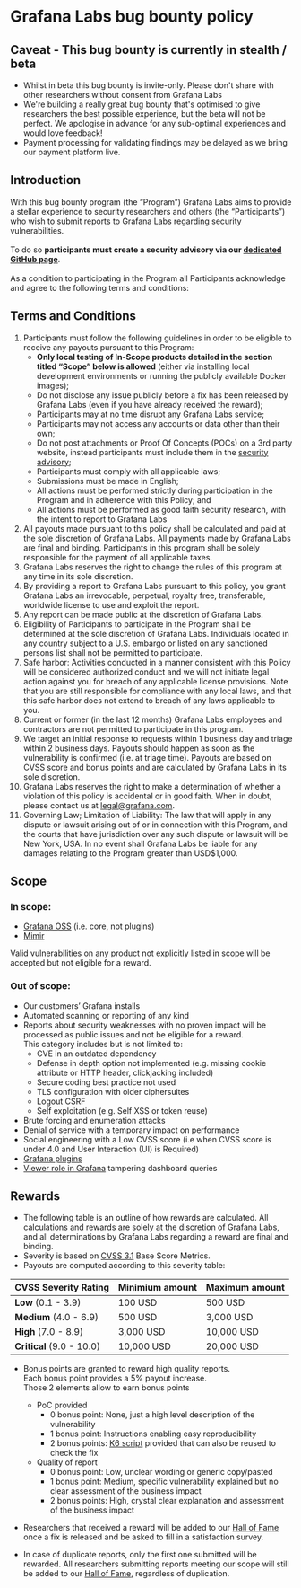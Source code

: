 # Grafana Labs bug bounty policy

## Caveat - This bug bounty is currently in stealth / beta
* Whilst in beta this bug bounty is invite-only.  Please don't share with other researchers without consent from Grafana Labs
* We're building a really great bug bounty that's optimised to give researchers the best possible experience, but the beta will not be perfect.  We apologise in advance for any sub-optimal experiences and would love feedback!
* Payment processing for validating findings may be delayed as we bring our payment platform live.

## Introduction

With this bug bounty program (the “Program”) Grafana Labs aims to provide a stellar experience to security researchers and others (the “Participants”) who wish to submit reports to Grafana Labs regarding security vulnerabilities.\
\
To do so **participants must create a security advisory via our [dedicated GitHub page](https://github.com/grafana/bugbounty/security/advisories)**.\
\
As a condition to participating in the Program all Participants acknowledge and agree to the following terms and conditions:

## Terms and Conditions

1. Participants must follow the following guidelines in order to be eligible to receive any payouts pursuant to this Program:
    * **Only local testing of In-Scope products detailed in the section titled “Scope” below is allowed** (either via installing local development environments or running the publicly available Docker images);
    * Do not disclose any issue publicly before a fix has been released by Grafana Labs (even if you have already received the reward);
    * Participants may at no time disrupt any Grafana Labs service;
    * Participants may not access any accounts or data other than their own;
    * Do not post attachments or Proof Of Concepts (POCs) on a 3rd party website, instead participants must include them in the [security advisory](https://github.com/grafana/bugbounty/security/advisories);
    * Participants must comply with all applicable laws;
    * Submissions must be made in English;
    * All actions must be performed strictly during participation in the Program and in adherence with this Policy; and
    * All actions must be performed as good faith security research, with the intent to report to Grafana Labs
2. All payouts made pursuant to this policy shall be calculated and paid at the sole discretion of Grafana Labs. All payments made by Grafana Labs are final and binding. Participants in this program shall be solely responsible for the payment of all applicable taxes. 
3. Grafana Labs reserves the right to change the rules of this program at any time in its sole discretion.
4. By providing a report to Grafana Labs pursuant to this policy, you grant Grafana Labs an irrevocable, perpetual, royalty free, transferable, worldwide license to use and exploit the report.
5. Any report can be made public at the discretion of Grafana Labs.
6. Eligibility of Participants to participate in the Program shall be determined at the sole discretion of Grafana Labs. Individuals located in any country subject to a U.S. embargo or listed on any sanctioned persons list shall not be permitted to participate.
7. Safe harbor: Activities conducted in a manner consistent with this Policy will be considered authorized conduct and we will not initiate legal action against you for breach of any applicable license provisions. Note that you are still responsible for compliance with any local laws, and that this safe harbor does not extend to breach of any laws applicable to you.
8. Current or former (in the last 12 months) Grafana Labs employees and contractors are not permitted to participate in this program. 
9. We target an initial response to requests within 1 business day and triage within 2 business days. Payouts should happen as soon as the vulnerability is confirmed (i.e. at triage time). Payouts are based on CVSS score and bonus points and are calculated by Grafana Labs in its sole discretion.
10. Grafana Labs reserves the right to make a determination of whether a violation of this policy is accidental or in good faith. When in doubt, please contact us at legal@grafana.com.
11. Governing Law; Limitation of Liability: The law that will apply in any dispute or lawsuit arising out of or in connection with this Program, and the courts that have jurisdiction over any such dispute or lawsuit will be New York, USA. In no event shall Grafana Labs be liable for any damages relating to the Program greater than USD$1,000.

## Scope

### In scope:
* [Grafana OSS](https://github.com/grafana/grafana) (i.e. core, not plugins)
* [Mimir](https://github.com/grafana/mimir)

Valid vulnerabilities on any product not explicitly listed in scope will be accepted but not eligible for a reward.

### Out of scope:
* Our customers’ Grafana installs
* Automated scanning or reporting of any kind
* Reports about security weaknesses with no proven impact will be processed as public issues and not be eligible for a reward.\
  This category includes but is not limited to:
    * CVE in an outdated dependency
    * Defense in depth option not implemented (e.g. missing cookie attribute or HTTP header, clickjacking included)
    * Secure coding best practice not used
    * TLS configuration with older ciphersuites
    * Logout CSRF
    * Self exploitation (e.g. Self XSS or token reuse)
* Brute forcing and enumeration attacks
* Denial of service with a temporary impact on performance
* Social engineering with a Low CVSS score (i.e when CVSS score is under 4.0 and User Interaction (UI) is Required)
* [Grafana plugins](https://grafana.com/grafana/plugins/)
* [Viewer role in Grafana](https://grafana.com/docs/grafana/latest/setup-grafana/configure-security/#limit-viewer-query-permissions) tampering dashboard queries

## Rewards

* The following table is an outline of how rewards are calculated. All calculations and rewards are solely at the discretion of Grafana Labs, and all determinations by Grafana Labs regarding a reward are final and binding. 
* Severity is based on [CVSS 3.1](https://nvd.nist.gov/vuln-metrics/cvss/v3-calculator) Base Score Metrics.
* Payouts are computed according to this severity table:

| **CVSS Severity Rating** | **Minimium amount** | **Maximum amount** |
| -------------------- | --------------- | -------------- |
| **Low** (0.1 - 3.9) | 100 USD | 500 USD | 
| **Medium** (4.0 - 6.9) | 500 USD | 3,000 USD | 
| **High** (7.0 - 8.9) | 3,000 USD | 10,000 USD | 
| **Critical** (9.0 - 10.0) | 10,000 USD | 20,000 USD | 

* Bonus points are granted to reward high quality reports.\
  Each bonus point provides a 5% payout increase.\
  Those 2 elements allow to earn bonus points
    * PoC provided
        * 0 bonus point: None, just a high level description of the vulnerability
        * 1 bonus point:  Instructions enabling easy reproducibility
        * 2 bonus points: [K6 script](https://k6.io/) provided that can also be reused to check the fix
    * Quality of report
        * 0 bonus point: Low, unclear wording or generic copy/pasted
        * 1 bonus point: Medium, specific vulnerability explained but no clear assessment of the business impact
        * 2 bonus points: High, crystal clear explanation and assessment of the business impact

* Researchers that received a reward will be added to our [Hall of Fame](https://github.com/grafana/bugbounty/blob/main/HALL_OF_FAME.md) once a fix is released and be asked to fill in a satisfaction survey.
* In case of duplicate reports, only the first one submitted will be rewarded. All researchers submitting reports meeting our scope will still be added to our [Hall of Fame](https://github.com/grafana/bugbounty/blob/main/HALL_OF_FAME.md), regardless of duplication.


